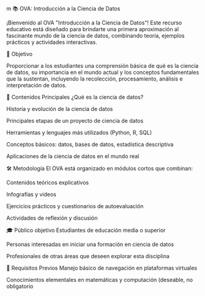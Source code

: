 m 📚 OVA: Introducción a la Ciencia de Datos

¡Bienvenido al OVA "Introducción a la Ciencia de Datos"!
Este recurso educativo está diseñado para brindarte una primera aproximación al fascinante mundo de la ciencia de datos, combinando teoría, ejemplos prácticos y actividades interactivas.

🎯 Objetivo

Proporcionar a los estudiantes una comprensión básica de qué es la ciencia de datos, su importancia en el mundo actual y los conceptos fundamentales que la sustentan, incluyendo la recolección, procesamiento, análisis e interpretación de datos.

📌 Contenidos Principales
¿Qué es la ciencia de datos?

Historia y evolución de la ciencia de datos

Principales etapas de un proyecto de ciencia de datos

Herramientas y lenguajes más utilizados (Python, R, SQL)

Conceptos básicos: datos, bases de datos, estadística descriptiva

Aplicaciones de la ciencia de datos en el mundo real

🛠️ Metodología
El OVA está organizado en módulos cortos que combinan:

Contenidos teóricos explicativos

Infografías y videos

Ejercicios prácticos y cuestionarios de autoevaluación

Actividades de reflexión y discusión

🎓 Público objetivo
Estudiantes de educación media o superior

Personas interesadas en iniciar una formación en ciencia de datos

Profesionales de otras áreas que deseen explorar esta disciplina

🚀 Requisitos Previos
Manejo básico de navegación en plataformas virtuales

Conocimientos elementales en matemáticas y computación (deseable, no obligatorio